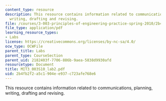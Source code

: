 ```yaml
---
content_type: resource
description: This resource contains information related to communications, planning,
  writing, drafting and revising.
file: /courses/3-003-principles-of-engineering-practice-spring-2010/2b4fb2f2a5c1904ee937c723afe768e6_MIT3_003S10_lab2.pdf
file_type: application/pdf
learning_resource_types:
- Labs
license: https://creativecommons.org/licenses/by-nc-sa/4.0/
ocw_type: OCWFile
parent_title: Labs
parent_type: CourseSection
parent_uid: 2182403f-7706-886b-9aea-5838d9930afd
resourcetype: Document
title: MIT3_003S10_lab2.pdf
uid: 2b4fb2f2-a5c1-904e-e937-c723afe768e6
---
```

This resource contains information related to communications, planning, writing, drafting and revising.